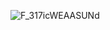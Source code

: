 ![F_317icWEAASUNd](https://github.com/Yoeshen/Yoeshen/assets/22130752/a8dc926b-399c-4b1b-9a42-f1a2b803cd9c)
